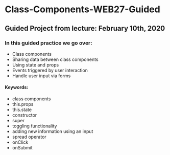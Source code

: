# Class-Components-WEB27-Guided

## Guided Project from lecture: February 10th, 2020

### In this guided practice we go over: 

* Class components
* Sharing data between class components 
* Using state and props
* Events triggered by user interaction
* Handle user input via forms

#### Keywords: 

* class components
* this.props
* this.state
* constructor
* super
* toggling functionality
* adding new information using an input
* spread operator
* onClick 
* onSubmit